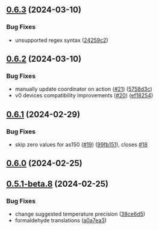 ## [0.6.3](https://github.com/Michsior14/ha-venta/compare/v0.6.2...v0.6.3) (2024-03-10)


### Bug Fixes

* unsupported regex syntax ([24259c2](https://github.com/Michsior14/ha-venta/commit/24259c28052226ba25997b636d38eceb78a19238))

## [0.6.2](https://github.com/Michsior14/ha-venta/compare/v0.6.1...v0.6.2) (2024-03-10)


### Bug Fixes

* manually update coordinator on action ([#21](https://github.com/Michsior14/ha-venta/issues/21)) ([5758d3c](https://github.com/Michsior14/ha-venta/commit/5758d3c960d77b1d0934d76ad295b7df8d9babe6))
* v0 devices compatibility improvements ([#20](https://github.com/Michsior14/ha-venta/issues/20)) ([ef18254](https://github.com/Michsior14/ha-venta/commit/ef182545f22e0a46d02d8889e7097cf3aa6084f2))

## [0.6.1](https://github.com/Michsior14/ha-venta/compare/v0.6.0...v0.6.1) (2024-02-29)


### Bug Fixes

* skip zero values for as150 ([#19](https://github.com/Michsior14/ha-venta/issues/19)) ([99fb151](https://github.com/Michsior14/ha-venta/commit/99fb151f7879d7dcd547e16c6ce2aafd37a12022)), closes [#18](https://github.com/Michsior14/ha-venta/issues/18)

## [0.6.0](https://github.com/Michsior14/ha-venta/compare/v0.5.1-beta.8...v0.6.0) (2024-02-25)

## [0.5.1-beta.8](https://github.com/Michsior14/ha-venta/compare/v0.5.1-beta.7...v0.5.1-beta.8) (2024-02-25)


### Bug Fixes

* change suggested temperature precision ([38ce6d5](https://github.com/Michsior14/ha-venta/commit/38ce6d5cceaf25ebc323f672c05b88e9d5a19569))
* formaldehyde translations ([a0a7ea3](https://github.com/Michsior14/ha-venta/commit/a0a7ea3944f2ebc8c0a2e2de96437cd1b38dc51a))

